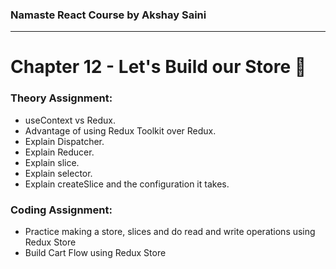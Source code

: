 ### Namaste React Course by Akshay Saini
---

# Chapter 12 - Let's Build our Store 🏪

### Theory Assignment:
- useContext vs Redux.
- Advantage of using Redux Toolkit over Redux.
- Explain Dispatcher.
- Explain Reducer.
- Explain slice.
- Explain selector.
- Explain createSlice and the configuration it takes.

### Coding Assignment:
- Practice making a store, slices and do read and write operations using Redux
Store
- Build Cart Flow using Redux Store